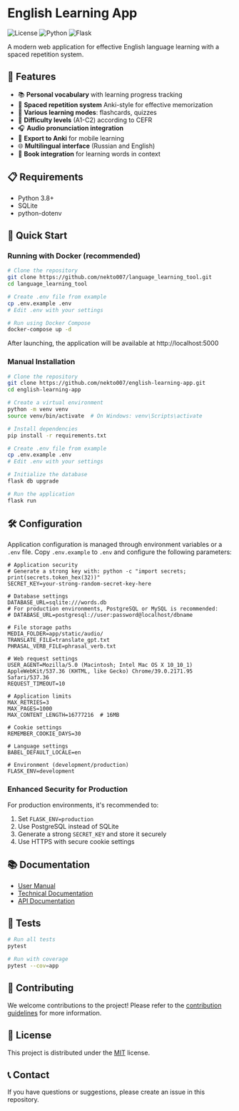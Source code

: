 # English Learning App

![License](https://img.shields.io/badge/license-MIT-blue.svg)
![Python](https://img.shields.io/badge/python-3.8+-green.svg)
![Flask](https://img.shields.io/badge/flask-2.0+-yellow.svg)

A modern web application for effective English language learning with a spaced repetition system.

## 🌟 Features

- 📚 **Personal vocabulary** with learning progress tracking
- 🔄 **Spaced repetition system** Anki-style for effective memorization
- 📝 **Various learning modes**: flashcards, quizzes
- 🎯 **Difficulty levels** (A1-C2) according to CEFR
- 🎧 **Audio pronunciation integration**
- 📱 **Export to Anki** for mobile learning
- 🌐 **Multilingual interface** (Russian and English)
- 📖 **Book integration** for learning words in context

## 📋 Requirements

- Python 3.8+
- SQLite
- python-dotenv

## 🚀 Quick Start

### Running with Docker (recommended)

```bash
# Clone the repository
git clone https://github.com/nekto007/language_learning_tool.git
cd language_learning_tool

# Create .env file from example
cp .env.example .env
# Edit .env with your settings

# Run using Docker Compose
docker-compose up -d
```

After launching, the application will be available at http://localhost:5000

### Manual Installation

```bash
# Clone the repository
git clone https://github.com/nekto007/english-learning-app.git
cd english-learning-app

# Create a virtual environment
python -m venv venv
source venv/bin/activate  # On Windows: venv\Scripts\activate

# Install dependencies
pip install -r requirements.txt

# Create .env file from example
cp .env.example .env
# Edit .env with your settings

# Initialize the database
flask db upgrade

# Run the application
flask run
```

## 🛠️ Configuration

Application configuration is managed through environment variables or a `.env` file. Copy `.env.example` to `.env` and configure the following parameters:

```
# Application security
# Generate a strong key with: python -c "import secrets; print(secrets.token_hex(32))"
SECRET_KEY=your-strong-random-secret-key-here

# Database settings
DATABASE_URL=sqlite:///words.db
# For production environments, PostgreSQL or MySQL is recommended:
# DATABASE_URL=postgresql://user:password@localhost/dbname

# File storage paths
MEDIA_FOLDER=app/static/audio/
TRANSLATE_FILE=translate_gpt.txt
PHRASAL_VERB_FILE=phrasal_verb.txt

# Web request settings
USER_AGENT=Mozilla/5.0 (Macintosh; Intel Mac OS X 10_10_1) AppleWebKit/537.36 (KHTML, like Gecko) Chrome/39.0.2171.95 Safari/537.36
REQUEST_TIMEOUT=10

# Application limits
MAX_RETRIES=3
MAX_PAGES=1000
MAX_CONTENT_LENGTH=16777216  # 16MB

# Cookie settings
REMEMBER_COOKIE_DAYS=30

# Language settings
BABEL_DEFAULT_LOCALE=en

# Environment (development/production)
FLASK_ENV=development
```

### Enhanced Security for Production

For production environments, it's recommended to:

1. Set `FLASK_ENV=production`
2. Use PostgreSQL instead of SQLite
3. Generate a strong `SECRET_KEY` and store it securely
4. Use HTTPS with secure cookie settings

## 📚 Documentation

- [User Manual](docs/user_manual.md)
- [Technical Documentation](docs/technical_docs.md)
- [API Documentation](docs/api.md)

## 🧪 Tests

```bash
# Run all tests
pytest

# Run with coverage
pytest --cov=app
```

## 🤝 Contributing

We welcome contributions to the project! Please refer to the [contribution guidelines](CONTRIBUTING.md) for more information.

## 📜 License

This project is distributed under the [MIT](LICENSE) license.

## 📞 Contact

If you have questions or suggestions, please create an issue in this repository.